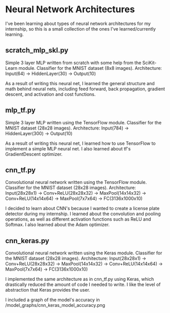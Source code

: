 # Neural Network Architectures

I've been learning about types of neural network architectures for my internship, so this is a small collection of the ones I've learned/currently learning.

## scratch_mlp_skl.py
Simple 3 layer MLP written from scratch with some help from the SciKit-Learn module. Classifier for the MNIST dataset (8x8 images). 
Architecture: Input(64) -> HiddenLayer(30) -> Output(10)

As a result of writing this neural net, I learned the general structure and math behind neural nets, including feed forward, back propagation, gradient descent, and activation and cost functions. 

## mlp_tf.py
Simple 3 layer MLP written using the TensorFlow module. Classifier for the MNIST dataset (28x28 images).
Architecture: Input(784) -> HiddenLayer(300) -> Output(10)

As a result of writing this neural net, I learned how to use TensorFlow to implement a simple MLP neural net. I also learned about tf's GradientDescent optimizer.

## cnn_tf.py
Convolutional neural network written using the TensorFlow module. Classifier for the MNIST dataset (28x28 images).
Architecture: Input(28x28x1) -> Conv+ReLU(28x28x32) -> MaxPool(14x14x32) -> Conv+ReLU(14x14x64) -> MaxPool(7x7x64) -> FC(3136x1000x10)

I decided to learn about CNN's because I wanted to create a license plate detector during my internship. I learned about the convolution and pooling operations, as well as different activation functions such as ReLU and Softmax. I also learned about the Adam optimizer.

## cnn_keras.py
Convolutional neural network written using the Keras module. Classifier for the MNIST dataset (28x28 images).
Architecture: Input(28x28x1) -> Conv+ReLU(28x28x32) -> MaxPool(14x14x32) -> Conv+ReLU(14x14x64) -> MaxPool(7x7x64) -> FC(3136x1000x10)

I implemented the same architecture as in cnn_tf.py using Keras, which drastically reduced the amount of code I needed to write. I like the level of abstraction that Keras provides the user. 

I included a graph of the model's accuracy in /model_graphs/cnn_keras_model_accuracy.png
